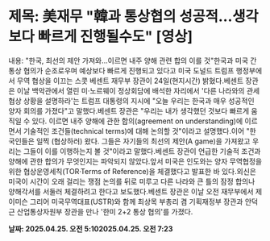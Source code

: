 # **제목: 美재무 "韓과 통상협의 성공적…생각보다 빠르게 진행될수도" [영상]**

  내용: "한국, 최선의 제안 가져와…이르면 내주 양해 관련 합의 이를 것"한국과 미국 간 통상 협의가 순조로우며 예상보다 빠르게 진행되고 있다고 미국 도널드 트럼프 행정부에서 무역 협상을 이끄는 스콧 베센트 재무부 장관이 24일(현지시간) 밝혔다.베센트 장관은 이날 백악관에서 열린 미·노르웨이 정상회담에 배석한 자리에서 '다른 나라와의 관세 협상 상황을 설명하라'는 트럼프 대통령의 지시에 "오늘 우리는 한국과 매우 성공적인 양자 회의를 가졌다"고 말했다.베센트 장관은 "우리는 내가 생각했던 것보다 빠르게 움직일 수 있다. 이르면 내주 양해에 관한 합의(agreement on understanding)에 이르면서 기술적인 조건들(technical terms)에 대해 논의할 것"이라고 설명했다.이어 "한국인들은 일찍 (협상하러) 왔다. 그들은 자기들의 최선의 제안(A game)을 가져왔고 우리는 그들이 이를 이행하는지 볼 것"이라고 말했다.베센트 장관이 언급한 기술적 조건과 양해에 관한 합의가 무엇인지는 파악되지 않았다.앞서 미국은 인도와는 양자 무역협정을 위한 협상운영세칙(TOR·Terms of Reference)을 체결했다고 발표한 바 있다.외신은 미국이 시간이 오래 걸리는 쟁점 논의를 뒤로 미루고 다른 나라와 큰 틀의 잠정 합의나 양해각서를 서둘러 체결하려고 한다고 보도했다.베센트 장관은 이날 오전 재무부에서 제이미슨 그리어 미국무역대표(USTR)와 함께 최상목 부총리 겸 기획재정부 장관과 안덕근 산업통상자원부 장관을 만나 '한미 2+2 통상 협의'를 가졌다.

  **날짜: 2025.04.25. 오전 5:102025.04.25. 오전 7:23**